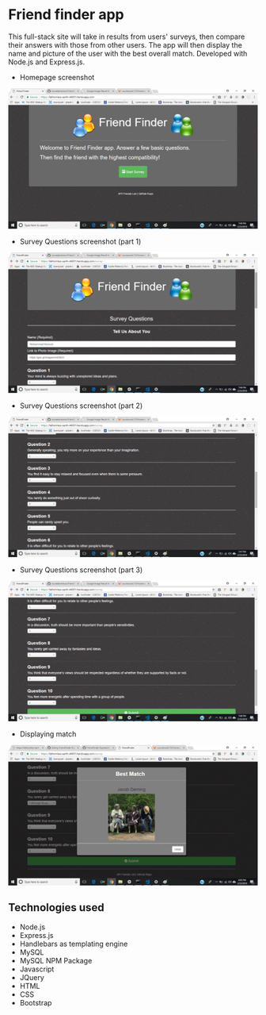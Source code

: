 # Friend finder app

This full-stack site will take in results from users' surveys, then compare their answers with those from other users. The app will then display the name and picture of the user with the best overall match. Developed with Node.js and Express.js.

- Homepage screenshot

![Homepage](/public/images/homepage.png)

- Survey Questions screenshot (part 1)

![Survey](/public/images/surveyimgone.png)

- Survey Questions screenshot (part 2)

![Survey](/public/images/surveyimgtwo.png)

- Survey Questions screenshot (part 3)

![Survey](/public/images/surveyimgthree.png)

- Displaying match

![Survey](/public/images/surveyimgfour.png)

## Technologies used

- Node.js
- Express.js
- Handlebars as templating engine
- MySQL
- MySQL NPM Package
- Javascript
- JQuery
- HTML
- CSS
- Bootstrap
